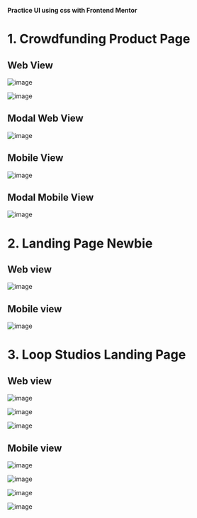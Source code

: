 <strong> Practice UI using css with Frontend Mentor </strong>

# 1. Crowdfunding Product Page

<h2>Web View</h2>

![image](https://user-images.githubusercontent.com/80327905/147441041-e582bdda-680f-4a3e-91db-a4177ae5b3ac.png)

![image](https://user-images.githubusercontent.com/80327905/147441074-0acdf6e2-b670-4d0e-86f2-7ee983d1b8ce.png)

<h2>Modal Web View</h2>

![image](https://user-images.githubusercontent.com/80327905/147441096-fca477d7-bf7c-4ed7-a07e-9b836f1432cc.png)

<h2>Mobile View</h2>

![image](https://user-images.githubusercontent.com/80327905/147440984-5e36cda7-cdfb-480d-b949-90cde0fb7447.png)

<h2>Modal Mobile View</h2>

![image](https://user-images.githubusercontent.com/80327905/147441138-f7f8b61b-54e3-43e5-b7ad-c30d1ccc7043.png)


# 2. Landing Page Newbie

<h2>Web view</h2>

![image](https://user-images.githubusercontent.com/80327905/140526652-c57071b1-c71d-4b68-9b36-fe4d31639db9.png)

<h2>Mobile view</h2>

![image](https://user-images.githubusercontent.com/80327905/140526778-f14e6c68-4a95-4ed5-a465-a33334068d02.png)

# 3. Loop Studios Landing Page

<h2>Web view</h2>

![image](https://user-images.githubusercontent.com/80327905/147558913-0171b393-f026-4716-b776-1fd08b9e635c.png)

![image](https://user-images.githubusercontent.com/80327905/147558946-ba73a8a1-3ccb-4568-b150-ecb90439dc1c.png)

![image](https://user-images.githubusercontent.com/80327905/147558971-43ea5a20-e527-47ba-9ef9-d68098557e4f.png)

<h2>Mobile view</h2> 

![image](https://user-images.githubusercontent.com/80327905/147559035-802a8f46-8a2b-4176-88f8-8959c62da70c.png)

![image](https://user-images.githubusercontent.com/80327905/147559068-eea56a93-f3c2-4848-865f-162d27809030.png)

![image](https://user-images.githubusercontent.com/80327905/147559108-8e30ff46-4d25-4ec0-8624-43cd6189284d.png)

![image](https://user-images.githubusercontent.com/80327905/147559124-414a4fea-02c3-4283-b80b-1d13c473d3ef.png)

